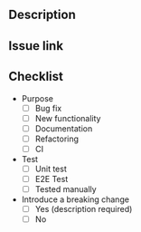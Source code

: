 ## Description

## Issue link

## Checklist

- Purpose
    - [ ] Bug fix
    - [ ] New functionality
    - [ ] Documentation
    - [ ] Refactoring
    - [ ] CI
- Test
    - [ ] Unit test
    - [ ] E2E Test
    - [ ] Tested manually
- Introduce a breaking change
    - [ ] Yes (description required)
    - [ ] No